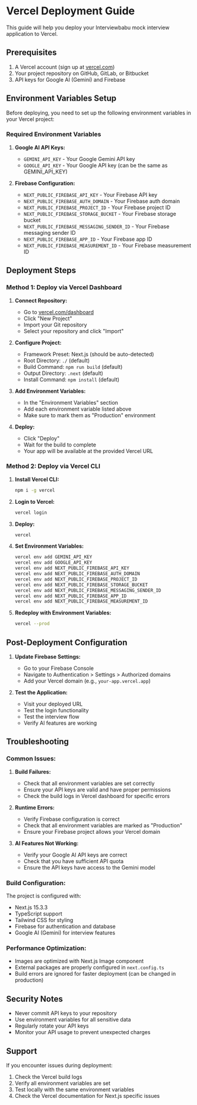 # Vercel Deployment Guide

This guide will help you deploy your Interviewbabu mock interview application to Vercel.

## Prerequisites

1. A Vercel account (sign up at [vercel.com](https://vercel.com))
2. Your project repository on GitHub, GitLab, or Bitbucket
3. API keys for Google AI (Gemini) and Firebase

## Environment Variables Setup

Before deploying, you need to set up the following environment variables in your Vercel project:

### Required Environment Variables

1. **Google AI API Keys:**
   - `GEMINI_API_KEY` - Your Google Gemini API key
   - `GOOGLE_API_KEY` - Your Google API key (can be the same as GEMINI_API_KEY)

2. **Firebase Configuration:**
   - `NEXT_PUBLIC_FIREBASE_API_KEY` - Your Firebase API key
   - `NEXT_PUBLIC_FIREBASE_AUTH_DOMAIN` - Your Firebase auth domain
   - `NEXT_PUBLIC_FIREBASE_PROJECT_ID` - Your Firebase project ID
   - `NEXT_PUBLIC_FIREBASE_STORAGE_BUCKET` - Your Firebase storage bucket
   - `NEXT_PUBLIC_FIREBASE_MESSAGING_SENDER_ID` - Your Firebase messaging sender ID
   - `NEXT_PUBLIC_FIREBASE_APP_ID` - Your Firebase app ID
   - `NEXT_PUBLIC_FIREBASE_MEASUREMENT_ID` - Your Firebase measurement ID

## Deployment Steps

### Method 1: Deploy via Vercel Dashboard

1. **Connect Repository:**
   - Go to [vercel.com/dashboard](https://vercel.com/dashboard)
   - Click "New Project"
   - Import your Git repository
   - Select your repository and click "Import"

2. **Configure Project:**
   - Framework Preset: Next.js (should be auto-detected)
   - Root Directory: `./` (default)
   - Build Command: `npm run build` (default)
   - Output Directory: `.next` (default)
   - Install Command: `npm install` (default)

3. **Add Environment Variables:**
   - In the "Environment Variables" section
   - Add each environment variable listed above
   - Make sure to mark them as "Production" environment

4. **Deploy:**
   - Click "Deploy"
   - Wait for the build to complete
   - Your app will be available at the provided Vercel URL

### Method 2: Deploy via Vercel CLI

1. **Install Vercel CLI:**
   ```bash
   npm i -g vercel
   ```

2. **Login to Vercel:**
   ```bash
   vercel login
   ```

3. **Deploy:**
   ```bash
   vercel
   ```

4. **Set Environment Variables:**
   ```bash
   vercel env add GEMINI_API_KEY
   vercel env add GOOGLE_API_KEY
   vercel env add NEXT_PUBLIC_FIREBASE_API_KEY
   vercel env add NEXT_PUBLIC_FIREBASE_AUTH_DOMAIN
   vercel env add NEXT_PUBLIC_FIREBASE_PROJECT_ID
   vercel env add NEXT_PUBLIC_FIREBASE_STORAGE_BUCKET
   vercel env add NEXT_PUBLIC_FIREBASE_MESSAGING_SENDER_ID
   vercel env add NEXT_PUBLIC_FIREBASE_APP_ID
   vercel env add NEXT_PUBLIC_FIREBASE_MEASUREMENT_ID
   ```

5. **Redeploy with Environment Variables:**
   ```bash
   vercel --prod
   ```

## Post-Deployment Configuration

1. **Update Firebase Settings:**
   - Go to your Firebase Console
   - Navigate to Authentication > Settings > Authorized domains
   - Add your Vercel domain (e.g., `your-app.vercel.app`)

2. **Test the Application:**
   - Visit your deployed URL
   - Test the login functionality
   - Test the interview flow
   - Verify AI features are working

## Troubleshooting

### Common Issues:

1. **Build Failures:**
   - Check that all environment variables are set correctly
   - Ensure your API keys are valid and have proper permissions
   - Check the build logs in Vercel dashboard for specific errors

2. **Runtime Errors:**
   - Verify Firebase configuration is correct
   - Check that all environment variables are marked as "Production"
   - Ensure your Firebase project allows your Vercel domain

3. **AI Features Not Working:**
   - Verify your Google AI API keys are correct
   - Check that you have sufficient API quota
   - Ensure the API keys have access to the Gemini model

### Build Configuration:

The project is configured with:
- Next.js 15.3.3
- TypeScript support
- Tailwind CSS for styling
- Firebase for authentication and database
- Google AI (Gemini) for interview features

### Performance Optimization:

- Images are optimized with Next.js Image component
- External packages are properly configured in `next.config.ts`
- Build errors are ignored for faster deployment (can be changed in production)

## Security Notes

- Never commit API keys to your repository
- Use environment variables for all sensitive data
- Regularly rotate your API keys
- Monitor your API usage to prevent unexpected charges

## Support

If you encounter issues during deployment:
1. Check the Vercel build logs
2. Verify all environment variables are set
3. Test locally with the same environment variables
4. Check the Vercel documentation for Next.js specific issues
